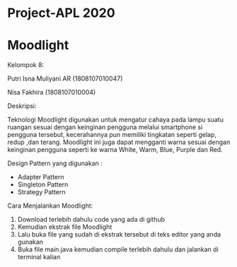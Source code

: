 # Project-APL 2020
# Moodlight

Kelompok 8:

Putri Isna Muliyani AR (1808107010047)

Nisa Fakhira (1808107010004)

Deskripsi:

Teknologi Moodlight digunakan untuk mengatur cahaya pada lampu suatu ruangan sesuai
dengan keinginan pengguna melalui smartphone si pengguna tersebut, kecerahannya pun
memiliki tingkatan seperti gelap, redup ,dan terang. Moodlight ini juga dapat mengganti 
warna sesuai dengan keinginan pengguna seperti ke warna White, Warm, Blue, Purple dan Red. 

Design Pattern yang digunakan :
- Adapter Pattern
- Singleton Pattern
- Strategy Pattern

Cara Menjalankan Moodlight:
1. Download terlebih dahulu code yang ada di github
2. Kemudian ekstrak file Moodlight
3. Lalu buka file yang sudah di ekstrak tersebut di teks editor yang anda gunakan
4. Buka file main.java kemudian compile terlebih dahulu dan jalankan di terminal kalian
